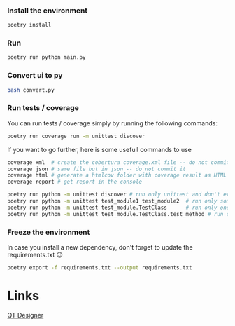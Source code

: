 
### Install the environment

```sh
poetry install
```

### Run

```sh
poetry run python main.py
```

### Convert ui to py

```sh
bash convert.py
```

### Run tests / coverage

You can run tests / coverage simply by running the following commands:

```sh
poetry run coverage run -m unittest discover
```

If you want to go further, here is some usefull commands to use

```sh
coverage xml  # create the cobertura coverage.xml file -- do not commit it
coverage json # same file but in json -- do not commit it
coverage html # generate a htmlcov folder with coverage result as HTML file -- do not commit it
coverage report # get report in the console

poetry run python -m unittest discover # run only unittest and don't evaluate coverage
poetry run python -m unittest test_module1 test_module2  # run only some modules
poetry run python -m unittest test_module.TestClass      # run only one class in a module
poetry run python -m unittest test_module.TestClass.test_method # run only 1 test in a class
```

### Freeze the environment

In case you install a new dependency, don't forget to update the requirements.txt 😉

```sh
poetry export -f requirements.txt --output requirements.txt
```

# Links

[QT Designer](https://build-system.fman.io/qt-designer-download)